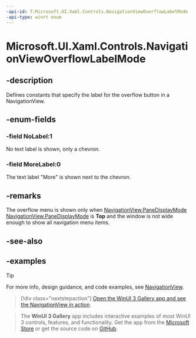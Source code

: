 ```yaml
---
-api-id: T:Microsoft.UI.Xaml.Controls.NavigationViewOverflowLabelMode
-api-type: winrt enum
---
```

<!-- Enumeration syntax.
public enum NavigationViewOverflowLabelMode : int 
-->

# Microsoft.UI.Xaml.Controls.NavigationViewOverflowLabelMode

## -description

Defines constants that specify the label for the overflow button in a NavigationView.

## -enum-fields

### -field NoLabel:1

No text label is shown, only a chevron.

### -field MoreLabel:0

The text label "More" is shown next to the chevron.

## -remarks

The overflow menu is shown only when [NavigationView.PaneDisplayMode](navigationview_panedisplaymode.md) [NavigationView.PaneDisplayMode](navigationview_panedisplaymode.md) is **Top** and the window is not wide enough to show all navigation menu items.

## -see-also

## -examples

> [!TIP]
> For more info, design guidance, and code examples, see [NavigationView](/windows/apps/design/controls/navigationview).

> [!div class="nextstepaction"]
> [Open the WinUI 3 Gallery app and see the NavigationView in action](winui3gallery:/item/NavigationView).

> The **WinUI 3 Gallery** app includes interactive examples of most WinUI 3 controls, features, and functionality. Get the app from the [Microsoft Store](https://www.microsoft.com/store/productId/9P3JFPWWDZRC) or get the source code on [GitHub](https://github.com/microsoft/WinUI-Gallery).

